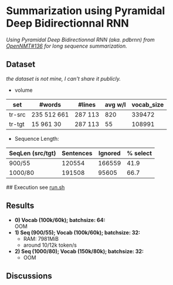 # Summarization using Pyramidal Deep Bidirectionnal RNN
*Using Pyramidal Deep Bidirectionnal RNN (aka.  pdbrnn) from [OpenNMT#136](https://github.com/OpenNMT/OpenNMT/pull/136) for long sequence summarization.*

## Dataset
*the dataset is not mine, I can't share it publicly.*

* volume 

 |  set  |  #words  | #lines  | avg w/l | vocab_size |
 |-------|----------|---------|---------|------------|
 | tr-src|235 512 661|287 113 |  820    |   339472   |
 | tr-tgt|15 961 30 |287 113  |  55     |   108991   |


* Sequence Length: 

 | SeqLen (src/tgt) |    Sentences    | Ignored   |  % select  |
 |------------------|-----------------|-----------|------------|
 |   900/55         |        120554   |  166559   |    41.9    |
 |   1000/80        |    191508       |   95605   |    66.7    |
 

## Execution
see [run.sh](run.sh)

## Results
* **0) Vocab (100k/60k); batchsize: 64:**   
OOM
* **1) Seq (900/55); Vocab (100k/60k); batchsize: 32:**   
  * RAM: 7981MiB
  * around 10/12k token/s
* **2) Seq (1000/80); Vocab (150k/80k); batchsize: 32:**   
  * OOM



## Discussions
